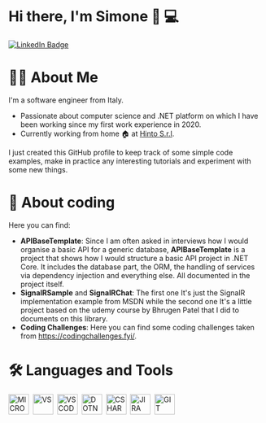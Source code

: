 # Hi there, I'm Simone 👋 :computer:

<div id="badges">
  <a href="//linkedin.com/in/simone-cappelletti">
    <img src="https://img.shields.io/badge/LinkedIn-blue?style=for-the-badge&logo=linkedin&logoColor=white" alt="LinkedIn Badge"/>
  </a>
</div>

# 👨‍💻 About Me
I'm a software engineer from Italy.
- Passionate about computer science and .NET platform on which I have been working since my first work experience in 2020.
- Currently working from home 🏠 at [Hinto S.r.l](https://www.hintogroup.eu/it).

I just created this GitHub profile to keep track of some simple code examples, make in practice any interesting tutorials and experiment with some new things.

# :bug: About coding
Here you can find:
- <b>APIBaseTemplate</b>: Since I am often asked in interviews how I would organise a basic API for a generic database, <b>APIBaseTemplate</b> is a project that shows how I would structure a basic API project in .NET Core. It includes the database part, the ORM, the handling of services via dependency injection and everything else. All documented in the project itself.
- <b>SignalRSample</b> and <b>SignalRChat</b>: The first one It's just the SignalR implementation example from MSDN while the second one It's a little project based on the udemy course by Bhrugen Patel that I did to documents on this library.
- <b>Coding Challenges</b>: Here you can find some coding challenges taken from https://codingchallenges.fyi/.

# :hammer_and_wrench: Languages and Tools

<div>
  <img src="https://cdn.jsdelivr.net/gh/devicons/devicon/icons/dot-net/dot-net-plain.svg" title="MICROSOFT" alt="MICROSOFT" width="40" height="40"/>&nbsp;
  <img src="https://cdn.jsdelivr.net/gh/devicons/devicon/icons/visualstudio/visualstudio-plain.svg" title="VS" alt="VS" width="40" height="40"/>&nbsp;
  <img src="https://cdn.jsdelivr.net/gh/devicons/devicon/icons/vscode/vscode-original.svg" title="VSCODE" alt="VSCODE" width="40" height="40"/>&nbsp;
  <img src="https://cdn.jsdelivr.net/gh/devicons/devicon/icons/dotnetcore/dotnetcore-original.svg" title="DOTNET" alt="DOTNET" width="40" height="40"/>&nbsp;
  <img src="https://cdn.jsdelivr.net/gh/devicons/devicon/icons/csharp/csharp-plain.svg" title="CSHARP" alt="CSHARP" width="40" height="40"/>&nbsp;
  <img src="https://cdn.jsdelivr.net/gh/devicons/devicon/icons/jira/jira-plain-wordmark.svg" title="JIRA" alt="JIRA" width="40" height="40"/>&nbsp;
  <img src="https://cdn.jsdelivr.net/gh/devicons/devicon/icons/git/git-plain.svg" title="GIT" alt="GIT" width="40" height="40"/>&nbsp;
</div>
